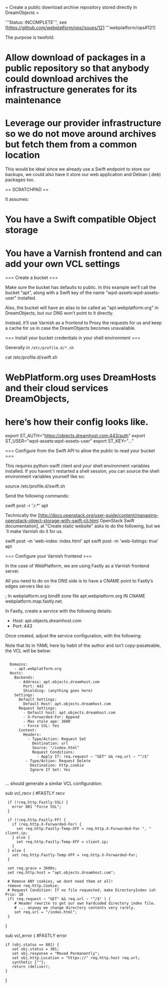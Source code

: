 = Create a public download archive repository stored directly in DreamObjects =

'''Status: INCOMPLETE''', see [https://github.com/webplatform/ops/issues/121 '''webplatform/ops#121]

The purpose is twofold:

# Allow download of packages in a public repository so that anybody could download archives the infrastructure generates for its maintenance
# Leverage our provider infrastructure so we do not move around archives but fetch them from a common location

This would be ideal since we already use a Swift endpoint to store our backups, we could also have it store our web application and Debian (.deb) packages too.

== SCRATCHPAD == 

It assumes:

# You have a Swift compatible Object storage
# You have a Varnish frontend and can add your own VCL settings

=== Create a bucket ===

Make sure the bucket has defaults to public.
In this example we’ll call the bucket "apt", along with a Swift key of the name "wpd-assets:wpd-assets-user" installed.

Also, the bucket will have an alias to be called as "apt.webplatform.org" in DreamObjects, but our DNS won’t point to it directly.

Instead, it’ll use Varnish as a frontend to Proxy the requests for us and keep a cache for us in case the DreamObjects becomes unavailable.


=== Install your bucket credentials in your shell environment ===

Generally in `/etc/profile.d/*.sh`

  cat /etc/profile.d/swift.sh
  # WebPlatform.org uses DreamHosts and their cloud services DreamObjects,
  # here’s how their config looks like.
  export ST_AUTH="https://objects.dreamhost.com:443/auth"
  export ST_USER="wpd-assets:wpd-assets-user"
  export ST_KEY="..."


=== Configure from the Swift API to allow the public to read your bucket ===

This requires python-swift client and your shell environment variables installed.
If you havent´t restarted a shell session, you can source the shell environment variables yourself like so:

  source /etc/profile.d/swift.sh

Send the following commands:

  swift post -r '.r:*' apt

Technically the [http://docs.openstack.org/user-guide/content/managing-openstack-object-storage-with-swift-cli.html OpenStack Swift documentation], at "Create static website" asks to do the following, but we´ll make Varnish do it for us.

  swift post -m 'web-index: index.html' apt
  swift post -m 'web-listings: true' apt


=== Configure your Varnish frontend ===

In the case of WebPlatform, we are using Fastly as a Varnish frontend server.

All you need to do on the DNS side is to have a CNAME point to Fastly’s edges servers like so:

  ; In webplatform.org bind9 zone file
  apt.webplatform.org IN CNAME webplatform.map.fastly.net.

In Fastly, create a service with the following details:

* Host: apt.objects.dreamhost.com
* Port: 443

Once created, adjust the service configuration, with the following:

Note that its in YAML here by habit of the author and isn’t copy-pasateable, the VCL will be below:

<code>
  Domains:
    - apt.webplatform.org
  Hosts:
    Backends:
      - Address: apt.objects.dreamhost.com
        Port: 443
        Shielding: (anything goes here)
    Settings:
      Default Settings:
        Default Host: apt.objects.dreamhost.com
      Request Settings:
        - Default host: apt.objects.dreamhost.com
        - X-Forwarded-For: Append
        - Max stale age: 3600
        - Force SSL: Yes
      Content:
        Headers:
          - Type/Action: Request Set
            Destination: url
            Source: "/index.html"
            Request Conditions:
              - Apply If: req.request ~ "GET" && req.url ~ "^/$"
         - Type/Action: Request Delete
           Destination: http.cookie
           Ignore If Set: Yes
  </code>


... should generate a similar VCL configuration:

<syntaxHighlight lang="c">
  sub vcl_recv {
  #FASTLY recv

     if (!req.http.Fastly-SSL) {
       error 801 "Force SSL";
     }

     if (!req.http.Fastly-FF) {
       if (req.http.X-Forwarded-For) {
         set req.http.Fastly-Temp-XFF = req.http.X-Forwarded-For ", " client.ip;
       } else {
         set req.http.Fastly-Temp-XFF = client.ip;
       }
     } else {
       set req.http.Fastly-Temp-XFF = req.http.X-Forwarded-For;
     }

     set req.grace = 3600s;
     set req.http.host = "apt.objects.dreamhost.com";

     # Remove ANY cookies, we dont need them at all!
     remove req.http.Cookie;
     # Request Condition: If no file requested, make DirectoryIndex ish Prio: 10
     if( req.request ~ "GET" && req.url ~ "^/$" ) {
        # Header rewrite to get our own hardcoded directory index file.
        # ... anyway we change directory contents very rarely.
        set req.url = "/index.html";
     }
  }

  sub vcl_error {
  #FASTLY error

    if (obj.status == 801) {
       set obj.status = 301;
       set obj.response = "Moved Permanently";
       set obj.http.Location = "https://" req.http.host req.url;
       synthetic {""};
       return (deliver);
    }
  }
</syntaxHighlight>